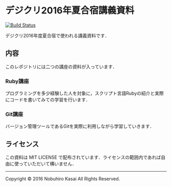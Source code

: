 # デジクリ2016年夏合宿講義資料

[![Build Status](https://travis-ci.org/sh4869/LectureMaterials.svg?branch=travis-ci-setup)](https://travis-ci.org/sh4869/LectureMaterials)

デジクリ2016年度夏合宿で使われる講義資料です．

## 内容

このレポジトリには二つの講座の資料が入っています．

### Ruby講座

プログラミングを多少経験した人を対象に，スクリプト言語Rubyの紹介と実際にコードを書いてみての学習を行います．

### Git講座

バージョン管理ツールであるGitを実際に利用しながら学習していきます．

## ライセンス

この資料は MIT LICENSE で配布されています．ライセンスの範囲内であれば自由に使っていただいて構いません．

---
Copyright &copy; 2016 Nobuhiro Kasai All Rights Reserved.
